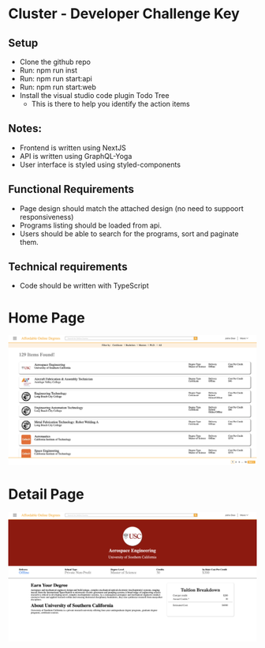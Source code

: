 # Cluster - Developer Challenge Key

## Setup
* Clone the github repo
* Run: npm run inst
* Run: npm run start:api
* Run: npm run start:web
* Install the visual studio code plugin Todo Tree
    * This is there to help you identify the action items

## Notes:
* Frontend is written using NextJS
* API is written using GraphQL-Yoga
* User interface is styled using styled-components

## Functional Requirements
* Page design should match the attached design (no need to suppoort responsiveness)
* Programs listing should be loaded from api.
* Users should be able to search for the programs, sort and paginate them.


## Technical requirements
* Code should be written with TypeScript

# Home Page
![Home Page](./front_page.png)

# Detail Page
![Home Page](./detail_page.png)